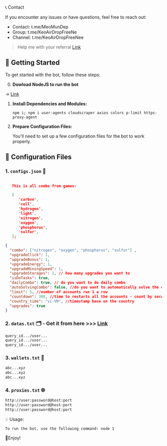 📞 Contact

If you encounter any issues or have questions, feel free to reach out:

- Contact: t.me/MeoMunDep
- Group: t.me/KeoAirDropFreeNe
- Channel: t.me/KeoAirDropFreeNee

> Help me with your referral [Link](https://t.me/celLcoin_bot/app?startapp=6713068747)

## 🚀 Getting Started

To get started with the bot, follow these steps:

0. **Dowload NodeJS to run the bot**

-> [Link](https://t.me/KeoAirDropFreeNe/257/1462)

1. **Install Dependencies and Modules:**

   ```
   npm i; npm i user-agents cloudscraper axios colors p-limit https-proxy-agent
   ```

2. **Prepare Configuration Files:**

   You'll need to set up a few configuration files for the bot to work properly.

## 📁 Configuration Files

### 1. `configs.json` 📜

```json

   This is all combo from games:

   [
      'carbon',
      'cell',
      'hydrogen',
      'light',
      'nitrogen',
      'oxygen',
      'phosphorus',
      'sulfur',
   ];

{
  "combo": ["nitrogen", "oxygen", "phosphorus", "sulfur"] ,
  "upgradeClick": 1,
  "upgradeBonus": 1,
  "upgradeEnergy": 1,
  "upgradeMiningSpeed": 1,
  "upgradeStorages": 1, // how many upgrades you want to
  "isDoTasks": true,
  "dailyCombo": true, // do you want to do daily combo
  "autoSolvingCombo": false, //do you want to automatically solve the combo
  "limit": 5, //number of accounts run 1 a row
  "countdown": 300, //time to restarts all the accounts - count by seconds
  "country_time": "vi-VN", //timestamp base on the country
  "upgrades": true
}
```

### 2. `datas.txt` 🗂️ - Get it from here >>> [Link](https://t.me/KeoAirDropFreeNe/257/6879)

```txt
query_id.../user...
query_id.../user...
query_id.../user...
```

### 3. `wallets.txt` 💼

```txt - wallet address
abc...xyz
abc...xyz
abc...xyz
```

### 4. `proxies.txt` 🌐

```txt
http://user:password@host:port
http://user:password@host:port
http://user:password@host:port
```

💡 Usage:

    To run the bot, use the following command: node 1

🎇Enjoy!
